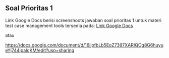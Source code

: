 ## Soal Prioritas 1
Link Google Docs berisi screenshoots jawaban soal prioritas 1 untuk materi test case management tools tersedia pada: [Link Google Docs ](https://docs.google.com/document/d/16jjofbLb5EoZ7397XARIQOg8G6huyueYj744ipalgKM/edit?usp=sharing)

atau 

https://docs.google.com/document/d/16jjofbLb5EoZ7397XARIQOg8G6huyueYj744ipalgKM/edit?usp=sharing